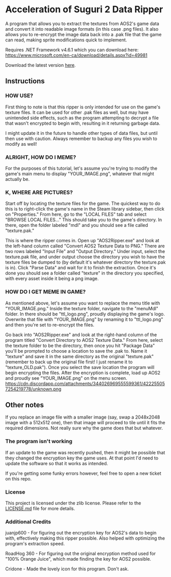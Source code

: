 # Acceleration of Suguri 2 Data Ripper

A program that allows you to extract the textures from AOS2's game data and convert it into readable image formats (in this case .png files). It also allows you to re-encrypt the image data back into a .pak file that the game can read, making sprite modifications quick to implement.

Requires .NET Framework v4.6.1 which you can download here: https://www.microsoft.com/en-ca/download/details.aspx?id=49981

Download the latest version [here](https://github.com/CommanderMark/aos2ripper/releases). 

## Instructions

### HOW USE?

First thing to note is that this ripper is only intended for use on the game's texture files. It can be used for other .pak files as well, but may have unintended side effects, such as the program attempting to decrypt a file that wasn't encrypted to begin with, resulting in it returning garbage data.

I might update it in the future to handle other types of data files, but until then use with caution. Always remember to backup any files you wish to modify as well!

### ALRIGHT, HOW DO I MEME?

For the purposes of this tutorial, let's assume you're trying to modify the game's main menu to display "YOUR_IMAGE.png", whatever that might actually be.

### K, WHERE ARE PICTURES?

Start off by locating the texture files for the game. The quickest way to do this is to right-click the game's name in the Steam library sidebar, then click on "Properties." From here, go to the "LOCAL FILES" tab and select "BROWSE LOCAL FILES..." This should take you to the game's directory. In there, open the folder labeled "mdl" and you should see a file called "texture.pak."

This is where the ripper comes in. Open up "AOS2Ripper.exe" and look at the left-hand column called "Convert AOS2 Texture Data to PNG." There are two rows labeled "Input File" and "Output Directory." Under input, select the texture.pak file, and under output choose the directory you wish to have the texture files be dumped to (by default it's whatever directory the texture.pak is in). Click "Parse Data" and wait for it to finish the extraction. Once it's done you should see a folder called "texture" in the directory you specified, with every asset inside it being a png image.

### HOW DO I GET MEME IN GAME?

As mentioned above, let's assume you want to replace the menu title with "YOUR_IMAGE.png." Inside the texture folder, navigate to the "menuMdl" folder. In there should be "ttl_logo.png", proudly displaying the game's logo. Overwrite that file with "YOUR_IMAGE.png" by renaming it to "ttl_logo.png" and then you're set to re-encrypt the files.

Go back into "AOS2Ripper.exe" and look at the right-hand column of the program titled "Convert Directory to AOS2 Texture Data." From here, select the texture folder to be the directory, then once you hit "Package Data" you'll be prompted to choose a location to save the .pak to. Name it "texture" and save it in the same directory as the original "texture.pak" (remember to back up the original file first! I just rename it to "texture_OLD.pak"). Once you select the save location the program will begin encrypting the files. After the encryption is complete, load up AOS2 and proudly see "YOUR_IMAGE.png" on the menu screen.
https://cdn.discordapp.com/attachments/344026969555599361/422255057254219778/unknown.png

## Other notes

If you replace an image file with a smaller image (say, swap a 2048x2048 image with a 512x512 one), then that image will proceed to tile until it fits the required dimensions. Not really sure why the game does that but whatever.

### The program isn't working

If an update to the game was recently pushed, then it might be possible that they changed the encryption key the game uses. At that point I'd need to update the software so that it works as intended.

If you're getting some funky errors however, feel free to open a new ticket on this repo.

### License
This project is licensed under the zlib license. Please refer to the [LICENSE.md](LICENSE.md) file for more details.

### Additional Credits
juanjp600 - For figuring out the encryption key for AOS2's data to begin with, effectively making this ripper possible. Also helped with optimizing the program's extraction speed.

RoadHog 360 - For figuring out the original encryption method used for "100% Orange Juice", which made finding the key for AOS2 possible.

Cridone - Made the lovely icon for this program. Don't ask.
